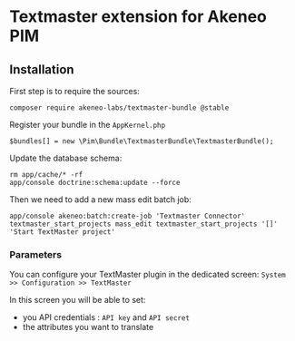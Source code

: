 # Textmaster extension for Akeneo PIM

## Installation

First step is to require the sources:
```
composer require akeneo-labs/textmaster-bundle @stable
```

Register your bundle in the `AppKernel.php`

```
$bundles[] = new \Pim\Bundle\TextmasterBundle\TextmasterBundle();
```

Update the database schema:

```
rm app/cache/* -rf
app/console doctrine:schema:update --force
```

Then we need to add a new mass edit batch job:

```
app/console akeneo:batch:create-job 'Textmaster Connector' textmaster_start_projects mass_edit textmaster_start_projects '[]' 'Start TextMaster project'
```


### Parameters

You can configure your TextMaster plugin in the dedicated screen: `System >> Configuration >> TextMaster`

In this screen you will be able to set:

- you API credentials : `API key` and `API secret`
- the attributes you want to translate
